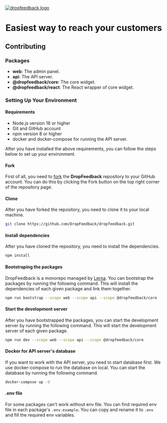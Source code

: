 <a href="https://refine.dev/">
    <img alt="dropfeedback logo" src="https://github.com/DropFeedback/dropfeedback/assets/23058882/26f35354-39d7-4295-8347-bd5f61b962f4">
</a>

<h1 align="center">
  Easiest way to reach your customers
</h1>

## Contributing

### Packages

- **web**: The admin panel.
- **api**: The API server.
- **@dropfeedback/core**: The core widget.
- **@dropfeedback/react**: The React wrapper of core widget.

### Setting Up Your Environment

#### Requirements

- Node.js version 18 or higher
- Git and GitHub account
- npm version 8 or higher
- docker and docker-compose for running the API server.

After you have installed the above requirements, you can follow the steps below to set up your environment.

#### Fork

First of all, you need to [fork](https://github.com/DropFeedback/dropfeedback/fork) the **DropFeedback** repository to your GitHub account. You can do this by clicking the Fork button on the top right corner of the repository page.

#### Clone

After you have forked the repository, you need to clone it to your local machine.

```bash
git clone https://github.com/DropFeedback/dropfeedback.git
```

#### Install dependencies

After you have cloned the repository, you need to install the dependencies.

```bash
npm install
```

#### Bootstraping the packages

DropFeedback is a monorepo managed by [Lerna](https://lerna.js.org/). You can bootstrap the packages by running the following command. This will install the dependencies of each given package and link them together.

```bash
npm run bootstrap --scope web --scope api --scope @dropfeedback/core
```

#### Start the development server

After you have bootstrapped the packages, you can start the development server by running the following command. This will start the development server of each given package.

```bash
npm run dev --scope web --scope api --scope @dropfeedback/core
```

#### Docker for API server's database

If you want to work with the API server, you need to start database first. We use docker-compose to run the database on local. You can start the database by running the following command.

```bash
docker-compose up -d
```

#### .env file

For some packages can't work without env file. You can find required env file in each package's `.env.example`. You can copy and rename it to `.env` and fill the required env variables.
